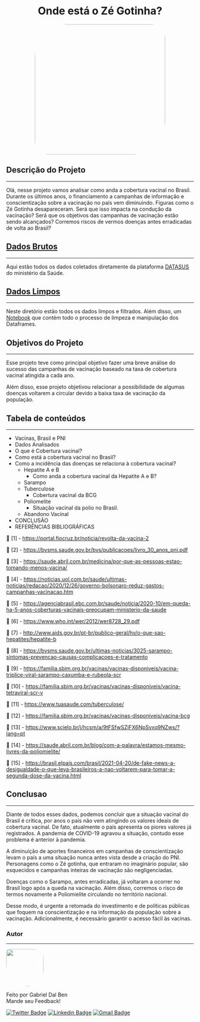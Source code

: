 <h1 align="center">Onde está o Zé Gotinha?</h1>

<p align="center">
        <img " src="https://www.tenhomaisdiscosqueamigos.com/wp-content/uploads/2020/03/ze-gotinha-do-brega.jpg" width="350x;" style= "border-radius: 25% 10%" ; alt=""/>
 <br />


## Descrição do Projeto
---

<p>Olá, nesse projeto vamos analisar como anda a cobertura vacinal no Brasil. Durante os últimos anos, o financiamento a campanhas de informação e conscientização sobre a vacinação no país vem diminuindo. Figuras como o Zé Gotinha desapareceram. Será que isso impacta na condução da vacinação? Será que os objetivos das campanhas de vacinação estão sendo alcançados? Corremos riscos de vermos doenças antes erradicadas de volta ao Brasil?</p>


## [Dados Brutos](https://github.com/GabrielDalBen/Onde_esta_o_ze_gotinha_BootCamp_M2/tree/main/dados_brutos)
---
Aqui estão todos os dados coletados diretamente da plataforma [DATASUS](http://tabnet.datasus.gov.br/cgi/menu_tabnet_php.htm#) do ministério da Saúde.


## [Dados Limpos](https://github.com/GabrielDalBen/Onde_esta_o_ze_gotinha_BootCamp_M2/tree/main/dados_limpos)
---
Neste diretório estão todos os dados limpos e filtrados. Além disso, um [Notebook](https://github.com/GabrielDalBen/Onde_esta_o_ze_gotinha_BootCamp_M2/blob/main/dados_limpos/Limpeza_dados_brutos.ipynb) que contém todo o processo de limpeza e manipulação dos Dataframes.


## Objetivos do Projeto
---
Esse projeto teve como principal objetivo fazer uma breve análise do sucesso das campanhas de vacinação baseado na taxa de cobertura vacinal atingida a cada ano. 

Além disso, esse projeto objetivou relacionar a possibilidade de algumas doenças voltarem a circular devido a baixa taxa de vacinação da população.


## Tabela de conteúdos
---
<!--ts-->
   * Vacinas, Brasil e PNI
   * Dados Analisados
   * O que é Cobertura vacinal?
   * Como está a cobertura vacinal no Brasil?
   * Como a incidência das doenças se relaciona à cobertura vacinal?
      * Hepatite A e B
        * Como anda a cobertura vacinal da Hepatite A e B?
      * Sarampo
      * Tuberculose
        * Cobertura vacinal da BCG
      * Poliomelite
        * Situação vacinal da polio no Brasil.
      * Abandono Vacinal
   * CONCLUSÃO
   * REFERÊNCIAS BIBLIOGRÁFICAS
   
:newspaper:  [1] - https://portal.fiocruz.br/noticia/revolta-da-vacina-2

:newspaper:  [2] - https://bvsms.saude.gov.br/bvs/publicacoes/livro_30_anos_pni.pdf

:newspaper:  [3] - https://saude.abril.com.br/medicina/por-que-as-pessoas-estao-tomando-menos-vacina/

:newspaper:  [4] - https://noticias.uol.com.br/saude/ultimas-noticias/redacao/2020/12/26/governo-bolsonaro-reduz-gastos-campanhas-vacinacao.htm

:newspaper:  [5] - https://agenciabrasil.ebc.com.br/saude/noticia/2020-10/em-queda-ha-5-anos-coberturas-vacinais-preocupam-ministerio-da-saude

:newspaper:  [6] - https://www.who.int/wer/2012/wer8728_29.pdf

:newspaper:  [7] - http://www.aids.gov.br/pt-br/publico-geral/hv/o-que-sao-hepatites/hepatite-b

:newspaper:  [8] - https://bvsms.saude.gov.br/ultimas-noticias/3025-sarampo-sintomas-prevencao-causas-complicacoes-e-tratamento

:newspaper:  [9] - https://familia.sbim.org.br/vacinas/vacinas-disponiveis/vacina-triplice-viral-sarampo-caxumba-e-rubeola-scr

:newspaper:  [10] - https://familia.sbim.org.br/vacinas/vacinas-disponiveis/vacina-tetraviral-scr-v

:newspaper:  [11] - https://www.tuasaude.com/tuberculose/

:newspaper:  [12] - https://familia.sbim.org.br/vacinas/vacinas-disponiveis/vacina-bcg

:newspaper:  [13] - https://www.scielo.br/j/hcsm/a/9tFSfwSZjFX6NpSvxq9NZws/?lang=pt

:newspaper:  [14] - https://saude.abril.com.br/blog/com-a-palavra/estamos-mesmo-livres-da-poliomielite/

:newspaper:  [15] - https://brasil.elpais.com/brasil/2021-04-20/de-fake-news-a-desigualdade-o-que-leva-brasileiros-a-nao-voltarem-para-tomar-a-segunda-dose-da-vacina.html


## Conclusao
---

Diante de todos esses dados, podemos concluir que a situação vacinal do Brasil é crítica, por anos o país não vem atingindo os valores ideais de cobertura vacinal. De fato, atualmente o país apresenta os piores valores já registrados. A pandemia de COVID-19 agravou a situação, contudo esse problema é anterior à pandemia.

A diminuição de aportes financeiros em campanhas de conscientização levam o país a uma situação nunca antes vista desde a criação do PNI. Personagens como o Zé gotinha, que entraram no imaginário popular, são esquecidos e campanhas inteiras de vacinação são negligenciadas.

Doenças como o Sarampo, antes erradicadas, já voltaram a ocorrer no Brasil logo após a queda na vacinação. Além disso, corremos o risco de termos novamente a Poliomielite circulando no território nacional.

Desse modo, é urgente a retomada do investimento e de políticas públicas que foquem na conscientização e na informação da população sobre a vacinação. Adicionalmente, é necessário garantir o acesso fácil às vacinas.


### Autor
---
 <img style="border-radius:  10% 30% 50% 70%;" src="https://avatars3.githubusercontent.com/u/16099477?s=400&u=9c91a633df96d3a8907f7a12ba7e2dade0482c72&v=4" width="100px;" alt=""/>
 <br />
 
Feito por Gabriel Dal Ben
<br />
Mande seu Feedback!

[![Twitter Badge](https://img.shields.io/badge/-@gabriel_bd-1ca0f1?style=flat-square&labelColor=1ca0f1&logo=twitter&logoColor=white&link=https://twitter.com/gabriel_bd)](https://twitter.com/gabriel_bd) [![Linkedin Badge](https://img.shields.io/badge/-Gabriel-blue?style=flat-square&logo=Linkedin&logoColor=white&link=https://www.linkedin.com/in/gabrieldalben/)](www.linkedin.com/in/gabrieldalben/) 
[![Gmail Badge](https://img.shields.io/badge/-gbdalbem.26@gmail.com-c14438?style=flat-square&logo=Gmail&logoColor=white&link=mailto:gbdalbem.26@gmail.com)](mailto:gbdalbem.26@gmail.com)

<gif src='https://media1.tenor.com/images/863df132b0c2a69ce7681c7ce64a744c/tenor.gif?itemid=20720474' width="800" height="800">
